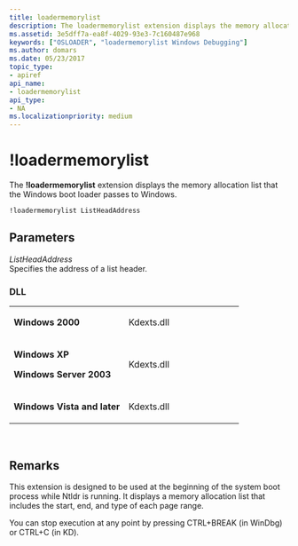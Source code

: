 ```yaml
---
title: loadermemorylist
description: The loadermemorylist extension displays the memory allocation list that the Windows boot loader passes to Windows.
ms.assetid: 3e5dff7a-ea8f-4029-93e3-7c160487e968
keywords: ["OSLOADER", "loadermemorylist Windows Debugging"]
ms.author: domars
ms.date: 05/23/2017
topic_type:
- apiref
api_name:
- loadermemorylist
api_type:
- NA
ms.localizationpriority: medium
---
```


# !loadermemorylist


The **!loadermemorylist** extension displays the memory allocation list that the Windows boot loader passes to Windows.

```
!loadermemorylist ListHeadAddress
```

## <span id="Parameters"></span><span id="parameters"></span><span id="PARAMETERS"></span>Parameters


<span id="_______ListHeadAddress______"></span><span id="_______listheadaddress______"></span><span id="_______LISTHEADADDRESS______"></span> *ListHeadAddress*   
Specifies the address of a list header.

### <span id="DLL"></span><span id="dll"></span>DLL

<table>
<colgroup>
<col width="50%" />
<col width="50%" />
</colgroup>
<tbody>
<tr class="odd">
<td align="left"><p><strong>Windows 2000</strong></p></td>
<td align="left"><p>Kdexts.dll</p></td>
</tr>
<tr class="even">
<td align="left"><p><strong>Windows XP</strong></p>
<p><strong>Windows Server 2003</strong></p></td>
<td align="left"><p>Kdexts.dll</p></td>
</tr>
<tr class="odd">
<td align="left"><p><strong>Windows Vista and later</strong></p></td>
<td align="left"><p>Kdexts.dll</p></td>
</tr>
</tbody>
</table>

 

Remarks
-------

This extension is designed to be used at the beginning of the system boot process while Ntldr is running. It displays a memory allocation list that includes the start, end, and type of each page range.

You can stop execution at any point by pressing CTRL+BREAK (in WinDbg) or CTRL+C (in KD).

 

 





